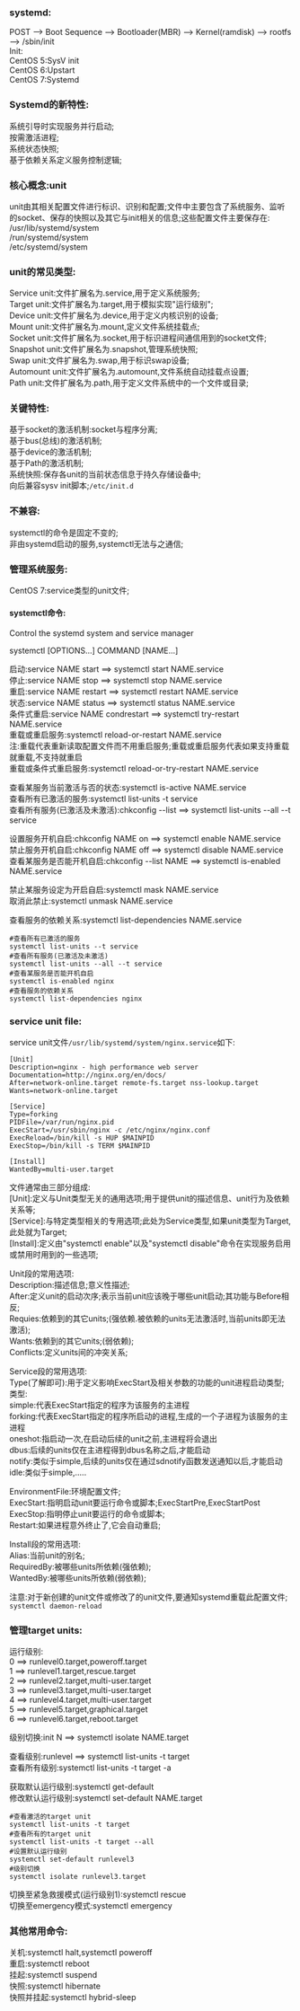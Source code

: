 ### systemd: 

POST --> Boot Sequence  --> Bootloader(MBR) --> Kernel(ramdisk)  --> rootfs --> /sbin/init  
Init:  
CentOS 5:SysV init  
CentOS 6:Upstart  
CentOS 7:Systemd  

### Systemd的新特性:  
系统引导时实现服务并行启动;  
按需激活进程;  
系统状态快照;  
基于依赖关系定义服务控制逻辑;  

### 核心概念:unit  
unit由其相关配置文件进行标识、识别和配置;文件中主要包含了系统服务、监听的socket、保存的快照以及其它与init相关的信息;这些配置文件主要保存在:  
/usr/lib/systemd/system  
/run/systemd/system  
/etc/systemd/system  

### unit的常见类型:  
Service unit:文件扩展名为.service,用于定义系统服务;  
Target unit:文件扩展名为.target,用于模拟实现"运行级别";  
Device unit:文件扩展名为.device,用于定义内核识别的设备;  
Mount unit:文件扩展名为.mount,定义文件系统挂载点;  
Socket unit:文件扩展名为.socket,用于标识进程间通信用到的socket文件;  
Snapshot unit:文件扩展名为.snapshot,管理系统快照;  
Swap unit:文件扩展名为.swap,用于标识swap设备;  
Automount unit:文件扩展名为.automount,文件系统自动挂载点设置;  
Path unit:文件扩展名为.path,用于定义文件系统中的一个文件或目录;  

### 关键特性:  
基于socket的激活机制:socket与程序分离;  
基于bus(总线)的激活机制;  
基于device的激活机制;  
基于Path的激活机制;  
系统快照:保存各unit的当前状态信息于持久存储设备中;  
向后兼容sysv init脚本;`/etc/init.d`  

### 不兼容:  
systemctl的命令是固定不变的;  
非由systemd启动的服务,systemctl无法与之通信;  


### 管理系统服务:  
CentOS 7:service类型的unit文件;  

#### systemctl命令:  
Control the systemd system and service manager  

systemctl [OPTIONS...] COMMAND [NAME...]  

启动:service NAME start ==> systemctl start NAME.service  
停止:service NAME stop  ==> systemctl stop NAME.service  
重启:service NAME restart  ==> systemctl restart NAME.service  
状态:service NAME status   ==> systemctl status NAME.service  
条件式重启:service NAME condrestart ==> systemctl try-restart NAME.service  
重载或重启服务:systemctl reload-or-restart NAME.service  
注:重载代表重新读取配置文件而不用重启服务;重载或重启服务代表如果支持重载就重载,不支持就重启  
重载或条件式重启服务:systemctl reload-or-try-restart NAME.service  

查看某服务当前激活与否的状态:systemctl is-active NAME.service  
查看所有已激活的服务:systemctl list-units -t service  
查看所有服务(已激活及未激活):chkconfig --list ==> systemctl list-units --all --t service  

设置服务开机自启:chkconfig NAME on ==> systemctl enable NAME.service  
禁止服务开机自启:chkconfig NAME off ==> systemctl disable NAME.service  
查看某服务是否能开机自启:chkconfig --list NAME ==> systemctl is-enabled NAME.service  

禁止某服务设定为开启自启:systemctl mask NAME.service  
取消此禁止:systemctl unmask NAME.service  

查看服务的依赖关系:systemctl list-dependencies NAME.service  

```shell
#查看所有已激活的服务
systemctl list-units --t service  
#查看所有服务(已激活及未激活)
systemctl list-units --all --t service
#查看某服务是否能开机自启
systemctl is-enabled nginx
#查看服务的依赖关系
systemctl list-dependencies nginx
```

### service unit file:  
service unit文件`/usr/lib/systemd/system/nginx.service`如下:  
```shell
[Unit]
Description=nginx - high performance web server
Documentation=http://nginx.org/en/docs/
After=network-online.target remote-fs.target nss-lookup.target
Wants=network-online.target

[Service]
Type=forking
PIDFile=/var/run/nginx.pid
ExecStart=/usr/sbin/nginx -c /etc/nginx/nginx.conf
ExecReload=/bin/kill -s HUP $MAINPID
ExecStop=/bin/kill -s TERM $MAINPID

[Install]
WantedBy=multi-user.target
```
文件通常由三部分组成:  
[Unit]:定义与Unit类型无关的通用选项;用于提供unit的描述信息、unit行为及依赖关系等;      
[Service]:与特定类型相关的专用选项;此处为Service类型,如果unit类型为Target,此处就为Target;      
[Install]:定义由"systemctl enable"以及"systemctl disable"命令在实现服务启用或禁用时用到的一些选项;  

Unit段的常用选项:  
Description:描述信息;意义性描述;  
After:定义unit的启动次序;表示当前unit应该晚于哪些unit启动;其功能与Before相反;    
Requies:依赖到的其它units;(强依赖.被依赖的units无法激活时,当前units即无法激活);    
Wants:依赖到的其它units;(弱依赖);    
Conflicts:定义units间的冲突关系;  

Service段的常用选项:  
Type(了解即可):用于定义影响ExecStart及相关参数的功能的unit进程启动类型;  
类型:  
simple:代表ExecStart指定的程序为该服务的主进程    
forking:代表ExecStart指定的程序所启动的进程,生成的一个子进程为该服务的主进程  
oneshot:指启动一次,在启动后续的unit之前,主进程将会退出    
dbus:后续的units仅在主进程得到dbus名称之后,才能启动  
notify:类似于simple,后续的units仅在通过sdnotify函数发送通知以后,才能启动  
idle:类似于simple,.....  

EnvironmentFile:环境配置文件;  
ExecStart:指明启动unit要运行命令或脚本;ExecStartPre,ExecStartPost   
ExecStop:指明停止unit要运行的命令或脚本;  
Restart:如果进程意外终止了,它会自动重启;  

Install段的常用选项:  
Alias:当前unit的别名;    
RequiredBy:被哪些units所依赖(强依赖);  
WantedBy:被哪些units所依赖(弱依赖);  

注意:对于新创建的unit文件或修改了的unit文件,要通知systemd重载此配置文件;  
`systemctl daemon-reload`



### 管理target units:  
运行级别:  
0 ==> runlevel0.target,poweroff.target  
1 ==> runlevel1.target,rescue.target  
2 ==> runlevel2.target,multi-user.target  
3 ==> runlevel3.target,multi-user.target  
4 ==> runlevel4.target,multi-user.target  
5 ==> runlevel5.target,graphical.target  
6 ==> runlevel6.target,reboot.target  

级别切换:init N ==> systemctl isolate NAME.target  

查看级别:runlevel ==> systemctl list-units -t target  
查看所有级别:systemctl list-units -t target -a  

获取默认运行级别:systemctl get-default  
修改默认运行级别:systemctl set-default NAME.target  


```shell
#查看激活的target unit
systemctl list-units -t target 
#查看所有的target unit
systemctl list-units -t target --all
#设置默认运行级别
systemctl set-default runlevel3
#级别切换
systemctl isolate runlevel3.target  
```
  
切换至紧急救援模式(运行级别1):systemctl rescue  
切换至emergency模式:systemctl emergency  

### 其他常用命令:  
关机:systemctl halt,systemctl poweroff  
重启:systemctl reboot  
挂起:systemctl suspend  
快照:systemctl hibernate  
快照并挂起:systemctl hybrid-sleep  


















  












